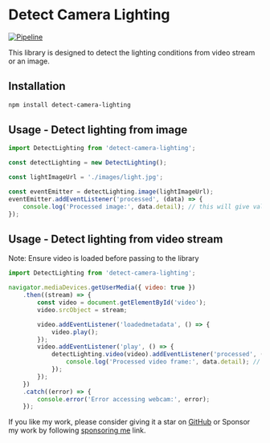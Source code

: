 # Detect Camera Lighting

[![Pipeline](https://github.com/gagan-bhullar-tech/detect-camera-lighting/actions/workflows/npm-publish.yml/badge.svg)](https://github.com/gagan-bhullar-tech/detect-camera-lighting/actions/workflows/npm-publish.yml)

This library is designed to detect the lighting conditions from video stream or an image.

## Installation

```sh
npm install detect-camera-lighting
```

## Usage - Detect lighting from image

```javascript
import DetectLighting from 'detect-camera-lighting';

const detectLighting = new DetectLighting();

const lightImageUrl = './images/light.jpg';

const eventEmitter = detectLighting.image(lightImageUrl);
eventEmitter.addEventListener('processed', (data) => {
    console.log('Processed image:', data.detail); // this will give value 'light' or 'dark'
});

```

## Usage - Detect lighting from video stream

Note: Ensure video is loaded before passing to the library

```javascript
import DetectLighting from 'detect-camera-lighting';

navigator.mediaDevices.getUserMedia({ video: true })
    .then((stream) => {
        const video = document.getElementById('video');
        video.srcObject = stream;

        video.addEventListener('loadedmetadata', () => {
            video.play();
        });
        video.addEventListener('play', () => {
            detectLighting.video(video).addEventListener('processed', (data) => {
                console.log('Processed video frame:', data.detail); // this will give value 'light' or 'dark'
            });
        });
    })
    .catch((error) => {
        console.error('Error accessing webcam:', error);
    });
```


If you like my work, please consider giving it a star on [GitHub](http://github.com/gagan-bhullar-tech/detect-camera-lighting) or Sponsor my work by following [sponsoring me](https://github.com/sponsors/gagan-bhullar-tech) link.
